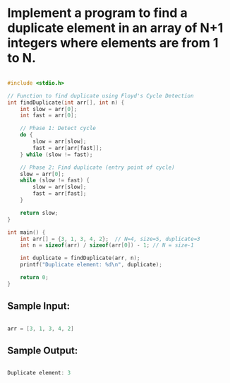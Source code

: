 # Implement a program to find a duplicate element in an array of N+1 integers where elements are from 1 to N.

```c

#include <stdio.h>

// Function to find duplicate using Floyd's Cycle Detection
int findDuplicate(int arr[], int n) {
    int slow = arr[0];
    int fast = arr[0];

    // Phase 1: Detect cycle
    do {
        slow = arr[slow];
        fast = arr[arr[fast]];
    } while (slow != fast);

    // Phase 2: Find duplicate (entry point of cycle)
    slow = arr[0];
    while (slow != fast) {
        slow = arr[slow];
        fast = arr[fast];
    }

    return slow;
}

int main() {
    int arr[] = {3, 1, 3, 4, 2};  // N=4, size=5, duplicate=3
    int n = sizeof(arr) / sizeof(arr[0]) - 1; // N = size-1

    int duplicate = findDuplicate(arr, n);
    printf("Duplicate element: %d\n", duplicate);

    return 0;
}


```

## Sample Input:

```c

arr = [3, 1, 3, 4, 2]

```

## Sample Output:

```c

Duplicate element: 3

```
